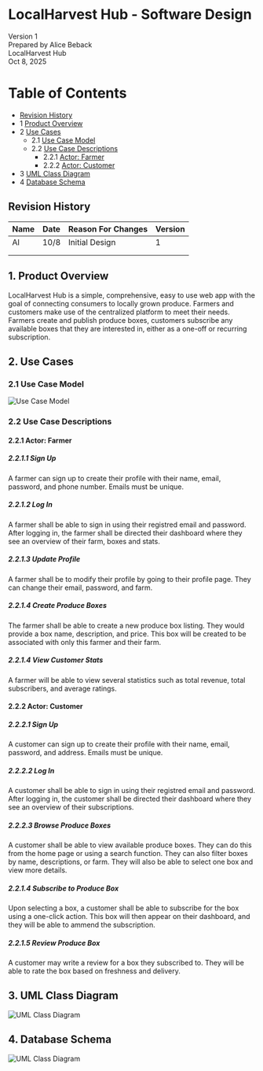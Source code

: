 # LocalHarvest Hub - Software Design 

Version 1  
Prepared by Alice Beback\
LocalHarvest Hub\
Oct 8, 2025

Table of Contents
=================
* [Revision History](#revision-history)
* 1 [Product Overview](#1-product-overview)
* 2 [Use Cases](#2-use-cases)
  * 2.1 [Use Case Model](#21-use-case-model)
  * 2.2 [Use Case Descriptions](#22-use-case-descriptions)
    * 2.2.1 [Actor: Farmer](#221-actor-farmer)
    * 2.2.2 [Actor: Customer](#222-actor-customer) 
* 3 [UML Class Diagram](#3-uml-class-diagram)
* 4 [Database Schema](#4-database-schema)

## Revision History
| Name | Date    | Reason For Changes  | Version   |
| ---- | ------- | ------------------- | --------- |
|  Al  |10/8     | Initial Design      |    1      |
|      |         |                     |           |
|      |         |                     |           |

## 1. Product Overview
LocalHarvest Hub is a simple, comprehensive, easy to use web app with the goal of connecting consumers to locally grown produce. Farmers and customers make use of the centralized platform to meet their needs. 
Farmers create and publish produce boxes, customers subscribe any available boxes that they are interested in, either as a one-off or recurring subscription.

## 2. Use Cases
### 2.1 Use Case Model
![Use Case Model]()

### 2.2 Use Case Descriptions

#### 2.2.1 Actor: Farmer
##### 2.2.1.1 Sign Up
A farmer can sign up to create their profile with their name, email, password, and phone number. Emails must be unique.
##### 2.2.1.2 Log In
A farmer shall be able to sign in using their registred email and password. After logging in, the farmer shall be directed their dashboard where they see an overview of their farm, boxes and stats.
##### 2.2.1.3 Update Profile
A farmer shall be to modify their profile by going to their profile page. They can change their email, password, and farm.
##### 2.2.1.4 Create Produce Boxes
The farmer shall be able to create a new produce box listing. They would provide a box name, description, and price. This box will be created to be associated with only this farmer and their farm.
##### 2.2.1.4 View Customer Stats
A farmer will be able to view several statistics such as total revenue, total subscribers, and average ratings.

#### 2.2.2 Actor: Customer
##### 2.2.2.1 Sign Up
A customer can sign up to create their profile with their name, email, password, and address. Emails must be unique.
##### 2.2.2.2 Log In
A customer shall be able to sign in using their registred email and password. After logging in, the customer shall be directed their dashboard where they see an overview of their subscriptions.
##### 2.2.2.3 Browse Produce Boxes
A customer shall be able to view available produce boxes. They can do this from the home page or using a search function. They can also filter boxes by name, descriptions, or farm. They will also be able to select one box and view more details.
##### 2.2.1.4 Subscribe to Produce Box
Upon selecting a box, a customer shall be able to subscribe for the box using a one-click action. This box will then appear on their dashboard, and they will be able to ammend the subscription.
##### 2.2.1.5 Review Produce Box
A customer may write a review for a box they subscribed to. They will be able to rate the box based on freshness and delivery.

## 3. UML Class Diagram
![UML Class Diagram]()
## 4. Database Schema
![UML Class Diagram]()
